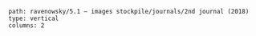 ```img-gallery
path: ravenowsky/5.1 — images stockpile/journals/2nd journal (2018)
type: vertical
columns: 2
```
